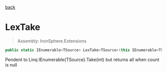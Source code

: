 ﻿

[back](/IronSphere.Extensions/types/LinqExtensions)

# LexTake

> Assembly: IronSphere.Extensions

```csharp
public static IEnumerable<TSource> LexTake<TSource>(this IEnumerable<TSource> source, Nullable<Int32> count);
```

Pendent to Linq IEnumerable{TSource}.Take(int) but returns all when count is null

 